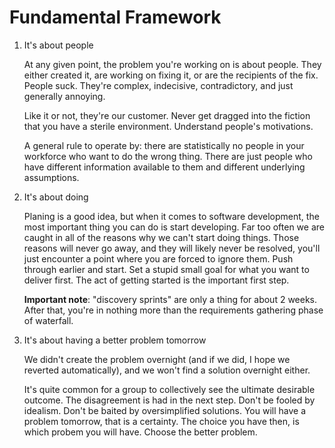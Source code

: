 # Fundamental Framework

1. It's about people

   At any given point, the problem you're working on is about people.  They either created it, are working on fixing it, or are the recipients of the fix.  People suck.  They're complex, indecisive, contradictory, and just generally annoying.
   
   Like it or not, they're our customer.  Never get dragged into the fiction that you have a sterile environment.  Understand people's motivations.
   
   A general rule to operate by: there are statistically no people in your workforce who want to do the wrong thing.  There are just people who have different information available to them and different underlying assumptions.

2. It's about doing

   Planing is a good idea, but when it comes to software development, the most important thing you can do is start developing.  Far too often we are caught in all of the reasons why we can't start doing things.  Those reasons will never go away, and they will likely never be resolved, you'll just encounter a point where you are forced to ignore them.  Push through earlier and start.  Set a stupid small goal for what you want to deliver first.  The act of getting started is the important first step.
   
   **Important note**: "discovery sprints" are only a thing for about 2 weeks.  After that, you're in nothing more than the requirements gathering phase of waterfall.
   
3. It's about having a better problem tomorrow

   We didn't create the problem overnight (and if we did, I hope we reverted automatically), and we won't find a solution overnight either.
   
   It's quite common for a group to collectively see the ultimate desirable outcome.  The disagreement is had in the next step.  Don't be fooled by idealism.  Don't be baited by oversimplified solutions.  You will have a problem tomorrow, that is a certainty.  The choice you have then, is which probem you will have.  Choose the better problem.
